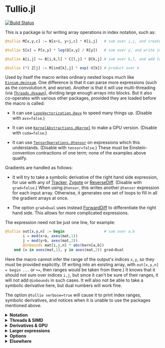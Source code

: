 # Tullio.jl

[![Build Status](https://travis-ci.org/mcabbott/Tullio.jl.svg?branch=master)](https://travis-ci.org/mcabbott/Tullio.jl)

This is a package is for writing array operations in index notation, such as:

```julia
@tullio M[x,y,c] := N[x+i, y+j,c] * K[i,j]   # sum over i,j, and create M

@tullio S[x] = P[x,y] * log(Q[x,y] / R[y])   # sum over y, and write into S

@tullio A[i,j] += B[i,k,l] * C[l,j] * D[k,j] # sum over k,l, and add to values in A

@tullio (*) Z[j] := M[ind[k],j] * exp(-V[k]) # product over k
```

Used by itself the macro writes ordinary nested loops much like [`Einsum.@einsum`](https://github.com/ahwillia/Einsum.jl).
One difference is that it can parse more expressions (such as the convolution `M`, and worse).
Another is that it will use multi-threading (via [`Threads.@spawn`](https://julialang.org/blog/2019/07/multithreading/)), dividing large enough arrays into blocks. 
But it also co-operates with various other packages, provided they are loaded before the macro is called:

* It can use [`LoopVectorization.@avx`](https://github.com/chriselrod/LoopVectorization.jl) to speed many things up. (Disable with `avx=false`.)

* It can use [`KernelAbstractions.@kernel`](https://github.com/JuliaGPU/KernelAbstractions.jl) to make a GPU version. (Disable with `cuda=false`.)

* It can use [`TensorOperations.@tensor`](https://github.com/Jutho/TensorOperations.jl) on expressions which this understands. (Disable with `tensor=false`.) These must be Einstein-convention contractions of one term; none of the examples above qualify.

Gradients are handled as follows:

* It will try to take a symbolic derivative of the right hand side expression, for use with any of [Tracker](https://github.com/FluxML/Tracker.jl), [Zygote](https://github.com/FluxML/Zygote.jl) or [ReverseDiff](https://github.com/JuliaDiff/ReverseDiff.jl). (Disable with `grad=false`.) When using `@tensor`, this writes another `@tensor` expression for each input array. Otherwise, it generates one set of loops to fill in all the gradient arrays at once.  

* The option `grad=Dual` uses instead [ForwardDiff](https://github.com/JuliaDiff/ForwardDiff.jl) to differentiate the right hand side. This allows for more complicated expressions.

The expression need not be just one line, for example:

```julia
@tullio out[x,y,n] := begin                  # sum over a,b
        i = mod(x+a, axes(mat,1))
        j = mod(y+b, axes(mat,2))
        @inbounds mat[i,j,n] * abs(kern[a,b])
    end (x in axes(mat,1), y in axes(mat,2)) grad=Dual
```

Here the macro cannot infer the range of the output's indices `x,y`, 
so they must be provided explicitly. (If writing into an existing array, 
with `out[x,y,n] = begin ...` or `+=`, then ranges would be taken from there.) 
It knows that it should not sum over indices `i,j`, but since it can't be sure 
of their ranges, it will not add `@inbounds` in such cases. 
It will also not be able to take a symbolic derivative here, but dual numbers will work fine.

The option `@tullio verbose=true` will cause it to print index ranges, symbolic derivatives,
and notices when it is unable to use the packages mentioned above.

<details><summary><b>Notation</b></summary>

```julia
using Pkg; pkg"add Tullio" # now registered
using Tullio
A = [abs2(i - 11) for i in 1:21]

# Downsample -- range of i is that allowed by both terms:
@tullio D[i] := (A[2i] + A[2i+1])/2  # 1:10 == intersect(1:10, 0:10)

# Shifts -- range of i calculated in terms of that given for j:
@tullio M[i,j] := A[i+j-1]  (j in 1:15)  # i in 1:7

using OffsetArrays # Convolve a filter:
K = OffsetArray([1,-1,2,-1,1], -2:2)
@tullio C[i] := A[i+j] * K[j]  # j ∈ -2:2 implies i ∈ 3:19

# Index by the values in K
@tullio D[i,j] := A[2K[j]+i] ÷ K[j] # extrema(K)==(-1,2) implies i ∈ 3:17

using FFTW # Functions of the indices are OK:
S = [0,1,0,0, 0,0,0,0]
fft(S) ≈ @tullio (k ∈ axes(S,1)) F[k] := S[x] * exp(-im*pi/8 * (k-1) * x)

# Access to fields & arrays -- this uses j ∈ eachindex(first(N).c)
N = [(a=i, b=i^2, c=fill(i^3,3)) for i in 1:10]
@tullio T[i,j] := (N[i].a // 1, N[i].c[j])

# Functions which create arrays are evaluated once:
@tullio R[i,j] := abs.((rand(Int8, 5)[i], rand(Int8, 5)[j]))

using NamedDims, AxisKeys # Dimension names, plus pretty printing:
@tullio M[row=i, col=j, z=k] := A[i+j-1]  (j in 1:15, k in 1:2)
@tullio S[i] := M[col=j-i, z=k, row=i+1] # sum over j,k
```

</details>
<details><summary><b>Threads & SIMD</b></summary>

```julia
using Tullio, LoopVectorization, NNlib, BenchmarkTools

# Batched matmul with batch index first in B, defined with @avx loops:
bmm_rev(A, B) = @tullio C[i,k,b] := A[i,j,b] * B[b,k,j]  # (sum over j)

A = randn(20,30,500); B = randn(500,40,30);
bmm_rev(A, B) ≈ NNlib.batched_mul(A, permutedims(B, (3,2,1))) # true

@btime bmm_rev($A, $B); # 317.526 μs μs, same speed as un-permuted bmm
@btime NNlib.batched_mul($A, permutedims($B, (3,2,1))); # 1.478 ms, with MKL

# Complete reduction, without first materialising X .* log.(Y')
sum_opp(X, Y=X) = @tullio s := X[i,j] * log(Y[j,i])

X = rand(1000,1000);
@btime sum_opp($X)                    #   499.814 μs (173 allocations: 14.20 KiB)
@btime sum($X .* log.(transpose($X))) # 8.759 ms (2 allocations: 7.63 MiB)
```

</details>
<details><summary><b>Derivatives & GPU</b></summary>

```julia
using Tullio
mul(A, B) = @tullio C[i,k] := A[i,j] * B[j,k] 

A = rand(3,40); B = rand(40,500);
A * B ≈ mul(A, B) # true

using Tracker
ΔA = Tracker.gradient((A,B) -> sum(mul(A, B)), A, B)[1]
ΔA ≈ ones(3,500) * B' # true

using CuArrays, KernelAbstractions # Now defined with a GPU version:
mul(A, B) = @tullio C[i,k] := A[i,j] * B[j,k]

cu(A * B) ≈ mul(cu(A), cu(B)) # true

cu(ΔA) ≈ Tracker.gradient((A,B) -> sum(mul(A, B)), cu(A), cu(B))[1] # true
```

</details>
<details><summary><b>Larger expressions</b></summary>

```julia
mat = zeros(10,10,1); mat[1,1] = 101;
@tullio kern[i,j] := 1/(1+i^2+j^2)  (i in -2:2, j in -2:2)

@tullio out[x,y,c] := begin
    xi = mod(x+i, axes(mat,1)) # xi = ... means that it won't be summed,
    yj = mod(y+j, axes(mat,2))
    @inbounds trunc(Int, mat[xi, yj, c] * kern[i,j]) # and disables automatic @inbounds,
end (x in 1:10, y in 1:10) # and prevents range of x from being inferred.
```

</details>
<details><summary><b>Options</b></summary>

The default setting is:
```@tullio threads=true fastmath=true avx=true tensor=true cuda=256 grad=Base verbose=false A[i,j] := ...``` 
* `threads=false` turns off threading, while `threads=64^3` sets a threshold size at which to divide the work (replacing the macro's best guess).
* `avx=false` turns off the use of `LoopVectorization`, while `avx=4` inserts `@avx unroll=4 for i in ...`.
* `grad=false` turns off gradient calculation, and `grad=Dual` switches it to use `ForwardDiff` (which must be loaded).
* `tensor=false` turns off the use of `TensorOperations`.
* Assignment `xi = ...` removes `xi` from the list of indices: its range is note calculated, and it will not be summed over. It also disables `@inbounds` since this is now up to you.
* `verbose=true` prints things like the index ranges inferred, and gradient calculations. `verbose=2` prints absolutely everything.
* `A[i,j] := ...` makes a new array, while `A[i,j] = ...` and `A[i,j] += ...` write into an existing one. `A[row=i, col=j] := ...` makes a new `NamedDimsArray`.

Implicit:
* Indices without shifts must have the same range everywhere they appear, but those with shifts (even `A[i+0]`) run over the inersection of possible ranges.
* Shifted output indices must start at 1, unless `OffsetArrays` is visible in the calling module.
* The use of `@avx`, and the calculation of gradients, are switched off by sufficiently complex syntax (such as arrays of arrays). 
* Gradient hooks are attached for any or all of `ReverseDiff`, `Tracker` & `Zygote`. These packages need not be loaded when the macro is run.
* GPU kernels are only constructed when both `KernelAbstractions` and `CuArray` are visible. The default `cuda=256` is passed to `kernel(CUDA(), 256)`.
* The CPU kernels from `KernelAbstractions` are called only when `threads=false`; they are not at present very fast, but perhaps useful for testing.

Extras:
* `A[i] := i^2  (i in 1:10)` is how you specify a range for indices when this can't be inferred. 
* `A[i] := B[i, $col] - C[i, 2]` is how you fix one index to a constant (to prevent `col` being summed over).
* `A[i] := $d * B[i]` is the preferred way to include other constants. Note that no gradient is calculated for `d`. 
* `Tullio.@printgrad (x+y)*log(x/z)   x y z` prints out how symbolic derivatives will be done. 

</details>
<details><summary><b>Elsewhere</b></summary>

Back-end friends & relatives:

* [LoopVectorization.jl](https://github.com/chriselrod/LoopVectorization.jl) is used here, if available. 

* [Gaius.jl](https://github.com/MasonProtter/Gaius.jl) and [PaddedMatrices.jl](https://github.com/chriselrod/PaddedMatrices.jl) build on that.

* [GPUifyLoops.jl](https://github.com/vchuravy/GPUifyLoops.jl) and [KernelAbstractions.jl](https://github.com/JuliaGPU/KernelAbstractions.jl) generate GPU-compatable kernels.

* [ThreadsX.jl](https://github.com/tkf/ThreadsX.jl) does threaded reductions, and much else.

* [Strided.jl](https://github.com/Jutho/Strided.jl) does multi-threaded broadcasting.

Front-end near-lookalikes:

* [Einsum.jl](https://github.com/ahwillia/Einsum.jl) makes simple loops. See [tests/einsum.jl](https://github.com/mcabbott/Tullio.jl/blob/master/test/einsum.jl) where `using Tullio: @einsum` is an almost-seamless replaceement.

* [TensorOperations.jl](https://github.com/Jutho/TensorOperations.jl) and [OMEinsum.jl](https://github.com/under-Peter/OMEinsum.jl) identify patterns on which they can call various basic operations.

* [TensorCast.jl](https://github.com/mcabbott/TensorCast.jl) expresses everything as Julia array operations, broadcasting and reduction. (OMEinsum.jl also treats some cases as a special lazy broadcast-reduction.)

Things you can't run:

* [Tortilla.jl](https://www.youtube.com/watch?v=Rp7sTl9oPNI) seems to exist, publicly, only in this very nice talk. 

* [ArrayMeta.jl](https://github.com/shashi/ArrayMeta.jl) was a Julia 0.5 take on some of this.

* [Tokamak.jl](https://github.com/MikeInnes/Tokamak) was another, see [readme here](https://github.com/tkelman/Tokamak.jl).
